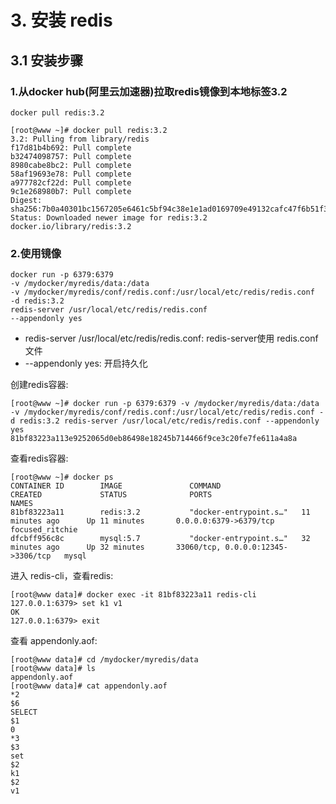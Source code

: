 # 3. 安装 redis

## 3.1 安装步骤
### 1.从docker hub(阿里云加速器)拉取redis镜像到本地标签3.2

```shell script
docker pull redis:3.2
```

```shell script
[root@www ~]# docker pull redis:3.2
3.2: Pulling from library/redis
f17d81b4b692: Pull complete
b32474098757: Pull complete
8980cabe8bc2: Pull complete
58af19693e78: Pull complete
a977782cf22d: Pull complete
9c1e268980b7: Pull complete
Digest: sha256:7b0a40301bc1567205e6461c5bf94c38e1e1ad0169709e49132cafc47f6b51f3
Status: Downloaded newer image for redis:3.2
docker.io/library/redis:3.2
```

### 2.使用镜像
```shell script
docker run -p 6379:6379
-v /mydocker/myredis/data:/data
-v /mydocker/myredis/conf/redis.conf:/usr/local/etc/redis/redis.conf
-d redis:3.2
redis-server /usr/local/etc/redis/redis.conf
--appendonly yes
```
* redis-server /usr/local/etc/redis/redis.conf: redis-server使用 redis.conf文件
* --appendonly yes: 开启持久化


创建redis容器:
```shell script
[root@www ~]# docker run -p 6379:6379 -v /mydocker/myredis/data:/data -v /mydocker/myredis/conf/redis.conf:/usr/local/etc/redis/redis.conf -d redis:3.2 redis-server /usr/local/etc/redis/redis.conf --appendonly yes
81bf83223a113e9252065d0eb86498e18245b714466f9ce3c20fe7fe611a4a8a
```

查看redis容器:
```shell script
[root@www ~]# docker ps
CONTAINER ID        IMAGE               COMMAND                  CREATED             STATUS              PORTS                                NAMES
81bf83223a11        redis:3.2           "docker-entrypoint.s…"   11 minutes ago      Up 11 minutes       0.0.0.0:6379->6379/tcp               focused_ritchie
dfcbff956c8c        mysql:5.7           "docker-entrypoint.s…"   32 minutes ago      Up 32 minutes       33060/tcp, 0.0.0.0:12345->3306/tcp   mysql
```

进入 redis-cli，查看redis:
```shell script
[root@www data]# docker exec -it 81bf83223a11 redis-cli
127.0.0.1:6379> set k1 v1
OK
127.0.0.1:6379> exit
```

查看 appendonly.aof:
```shell script
[root@www data]# cd /mydocker/myredis/data
[root@www data]# ls
appendonly.aof
[root@www data]# cat appendonly.aof
*2
$6
SELECT
$1
0
*3
$3
set
$2
k1
$2
v1
```
